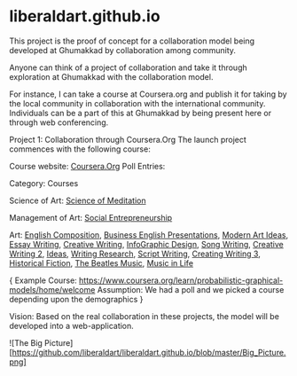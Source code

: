 # liberaldart.github.io
This project is the proof of concept for a collaboration model being developed
at Ghumakkad by collaboration among community.

Anyone can think of a project of collaboration and take it through exploration
at Ghumakkad with the collaboration model.

For instance, I can take a course at Coursera.org and publish it for taking
by the local community in collaboration with the international community. Individuals 
can be a part of this at Ghumakkad by being present here or through web conferencing.

Project 1:
Collaboration through Coursera.Org
  The launch project commences with the following course:
  
  Course website: [Coursera.Org](www.coursera.org)
  Poll Entries:
  
  Category: Courses 
  
  Science of Art:
    [Science of Meditation](https://www.coursera.org/learn/science-of-meditation)
    
  Management of Art:
    [Social Entrepreneurship](https://www.coursera.org/specializations/social-entrepreneurship-cbs)
    
  Art:
    [English Composition](https://www.coursera.org/learn/english-composition), [Business English Presentations](https://www.coursera.org/learn/business-english-presentations), [Modern Art Ideas](https://www.coursera.org/learn/modern-art-ideas), [Essay Writing](https://www.coursera.org/learn/getting-started-with-essay-writing), [Creative Writing](https://www.coursera.org/learn/craft-of-plot), [InfoGraphic Design](https://www.coursera.org/learn/infographic-design), [Song Writing](https://www.coursera.org/learn/songwriting-lyrics), [Creative Writing 2](https://www.coursera.org/learn/craft-of-character), [Ideas](https://www.coursera.org/learn/ideas), [Writing Research](https://www.coursera.org/learn/introduction-to-research-for-essay-writing), [Script Writing](https://www.coursera.org/learn/script-writing), [Creating Writing 3](https://www.coursera.org/learn/craft-of-setting-and-description), [Historical Fiction](https://www.coursera.org/learn/historical-fiction), [The Beatles Music](https://www.coursera.org/learn/the-beatles), [Music in Life](https://www.coursera.org/learn/music-life)
    
    
    
  {
  Example Course: https://www.coursera.org/learn/probabilistic-graphical-models/home/welcome
    Assumption: We had a poll and we picked a course depending upon the demographics
  }

Vision:
  Based on the real collaboration in these projects, the model will be developed into a web-application.
  
![The Big Picture][https://github.com/liberaldart/liberaldart.github.io/blob/master/Big_Picture.png]

